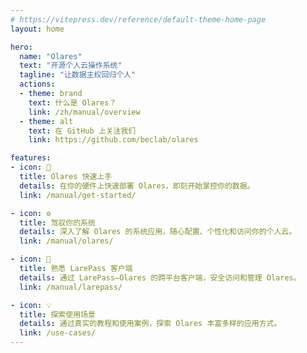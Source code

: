 ```yaml
---
# https://vitepress.dev/reference/default-theme-home-page
layout: home

hero:
  name: "Olares"
  text: "开源个人云操作系统"
  tagline: "让数据主权回归个人"
  actions:
  - theme: brand
    text: 什么是 Olares？
    link: /zh/manual/overview
  - theme: alt
    text: 在 GitHub 上关注我们
    link: https://github.com/beclab/olares

features:
- icon: 🚀
  title: Olares 快速上手
  details: 在你的硬件上快速部署 Olares，即刻开始掌控你的数据。
  link: /manual/get-started/

- icon: ⚙️
  title: 驾驭你的系统
  details: 深入了解 Olares 的系统应用，随心配置、个性化和访问你的个人云。
  link: /manual/olares/

- icon: 📱
  title: 熟悉 LarePass 客户端
  details: 通过 LarePass—Olares 的跨平台客户端，安全访问和管理 Olares。
  link: /manual/larepass/

- icon: 💡
  title: 探索使用场景
  details: 通过真实的教程和使用案例，探索 Olares 丰富多样的应用方式。
  link: /use-cases/
---
```


<style>
:root {
  --vp-home-hero-name-color: transparent;
  --vp-home-hero-name-background: -webkit-linear-gradient(120deg, #bd34fe 30%, #41d1ff);

  --vp-home-hero-image-background-image: linear-gradient(-45deg, #bd34fe 50%, #47caff 50%);
  --vp-home-hero-image-filter: blur(44px);
}

@media (min-width: 640px) {
  :root {
    --vp-home-hero-image-filter: blur(56px);
  }
}

@media (min-width: 960px) {
  :root {
    --vp-home-hero-image-filter: blur(68px);
  }
}
</style>
